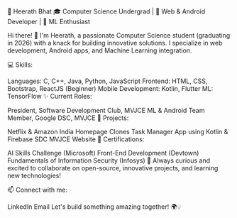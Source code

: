 🌟 Heerath Bhat
🎓 Computer Science Undergrad | 🚀 Web & Android Developer | 🤖 ML Enthusiast

Hi there! 👋 I'm Heerath, a passionate Computer Science student (graduating in 2026) with a knack for building innovative solutions. I specialize in web development, Android apps, and Machine Learning integration.

💻 Skills:

Languages: C, C++, Java, Python, JavaScript
Frontend: HTML, CSS, Bootstrap, ReactJS (Beginner)
Mobile Development: Kotlin, Flutter
ML: TensorFlow
✨ Current Roles:

President, Software Development Club, MVJCE
ML & Android Team Member, Google DSC, MVJCE
📂 Projects:

Netflix & Amazon India Homepage Clones
Task Manager App using Kotlin & Firebase
SDC MVJCE Website
📜 Certifications:

AI Skills Challenge (Microsoft)
Front-End Development (Devtown)
Fundamentals of Information Security (Infosys)
🌟 Always curious and excited to collaborate on open-source, innovative projects, and learning new technologies!

📫 Connect with me:

LinkedIn
Email
Let's build something amazing together! 🌍💡
